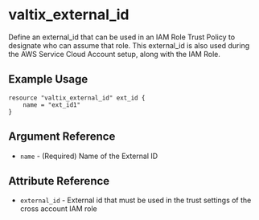 # valtix_external_id

Define an external_id that can be used in an IAM Role Trust Policy to designate who can assume that role. This external_id is also used during the AWS Service Cloud Account setup, along with the IAM Role.

## Example Usage

```hcl
resource "valtix_external_id" ext_id {
    name = "ext_id1"
}
```

## Argument Reference

* `name` - (Required) Name of the External ID

## Attribute Reference

* `external_id` - External id that must be used in the trust settings of the cross account IAM role
